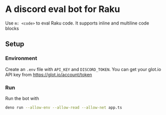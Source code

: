 # A discord eval bot for Raku

Use `m: <code>` to eval Raku code. It supports inline and multiline code blocks

## Setup

### Environment

Create an `.env` file with `API_KEY` and `DISCORD_TOKEN`. You can get your glot.io API key from <https://glot.io/account/token>

### Run

Run the bot with

```sh
deno run --allow-env --allow-read --allow-net app.ts
```
